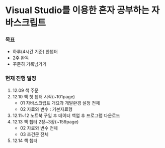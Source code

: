# Visual Studio를 이용한 혼자 공부하는 자바스크립트 

### 목표
- 하루(4시간 기준) 한챕터
- 2주 완독
- 꾸준히 기록남기기


### 현재 진행 일정
1. 12.09 책 주문
2. 12.10 책 첫 챕터 시작(~101page)
    - 01 자바스크립트 개요과 개발환경 설정 전체
    - 02 자료와 변수 : 기본자료형
3. 12.11~12 노트북 구입 후 데이터 백업 후 프로그램 다운로드
4. 12.13 책 챕터 2장~3장(~159page)
    - 02 자료와 변수 전체
    - 03 조건문 전체 
5. 12.14 책 챕터     

